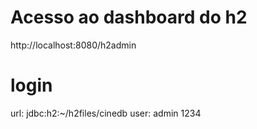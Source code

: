 # Acesso ao dashboard do h2
http://localhost:8080/h2admin
   
# login
url: jdbc:h2:~/h2files/cinedb
user: admin
1234